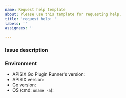 ```yaml
---
name: Request help template
about: Please use this template for requesting help.
title: 'request help: '
labels: ''
assignees: ''

---
```


### Issue description

### Environment

* APISIX Go Plugin Runner's version:
* APISIX version:
* Go version:
* OS (cmd: `uname -a`):
